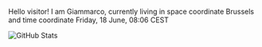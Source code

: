 Hello visitor! I am Giammarco, currently living in space coordinate Brussels and time coordinate Friday, 18 June, 08:06 CEST

![GitHub Stats](https://github-readme-stats.vercel.app/api?username=grcasanova)
